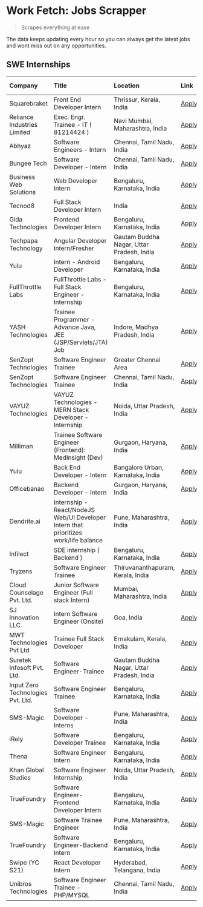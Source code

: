 # Work Fetch: Jobs Scrapper
> Scrapes everything at ease

The data keeps updating every hour so you can always get the latest jobs and wont miss out on any opportunities.

## SWE Internships
<!--START_SECTION:workfetch-->
| Company                           | Title                                                                                | Location                                  | Link                                                                                                                                                                                                                                                                                                | Date Posted   |
|:----------------------------------|:-------------------------------------------------------------------------------------|:------------------------------------------|:----------------------------------------------------------------------------------------------------------------------------------------------------------------------------------------------------------------------------------------------------------------------------------------------------|:--------------|
| Squarebraket                      | Front End Developer Intern                                                           | Thrissur, Kerala, India                   | [Apply](https://in.linkedin.com/jobs/view/front-end-developer-intern-at-squarebraket-3838541191?position=20&pageNum=0&refId=Mv0D%2Bd67O4BfxyMWd9llLw%3D%3D&trackingId=rmWo9d2xOzj5XcFGhdeIVg%3D%3D&trk=public_jobs_jserp-result_search-card)                                                        | 2024-02-29    |
| Reliance Industries Limited       | Exec. Engr. Trainee - IT ( 81214424 )                                                | Navi Mumbai, Maharashtra, India           | [Apply](https://in.linkedin.com/jobs/view/exec-engr-trainee-it-81214424-at-reliance-industries-limited-3842850941?position=53&pageNum=0&refId=Mv0D%2Bd67O4BfxyMWd9llLw%3D%3D&trackingId=HktK7Adoo7MNDNMHXmdgJw%3D%3D&trk=public_jobs_jserp-result_search-card)                                      | 2024-02-29    |
| Abhyaz                            | Software Engineers - Intern                                                          | Chennai, Tamil Nadu, India                | [Apply](https://in.linkedin.com/jobs/view/software-engineers-intern-at-abhyaz-3842331306?position=26&pageNum=0&refId=Mv0D%2Bd67O4BfxyMWd9llLw%3D%3D&trackingId=x8zfkVMCuLP5Bw5jnWI19w%3D%3D&trk=public_jobs_jserp-result_search-card)                                                               | 2024-02-28    |
| Bungee Tech                       | Software Developer - Intern                                                          | Chennai, Tamil Nadu, India                | [Apply](https://in.linkedin.com/jobs/view/software-developer-intern-at-bungee-tech-3842220746?position=40&pageNum=0&refId=Mv0D%2Bd67O4BfxyMWd9llLw%3D%3D&trackingId=nyzqbzGxl5Dg6%2BKCyt3eXw%3D%3D&trk=public_jobs_jserp-result_search-card)                                                        | 2024-02-28    |
| Business Web Solutions            | Web Developer Intern                                                                 | Bengaluru, Karnataka, India               | [Apply](https://in.linkedin.com/jobs/view/web-developer-intern-at-business-web-solutions-3839906144?position=19&pageNum=0&refId=Mv0D%2Bd67O4BfxyMWd9llLw%3D%3D&trackingId=Eutu1ny2xw%2FM6K6TRxa05A%3D%3D&trk=public_jobs_jserp-result_search-card)                                                  | 2024-02-26    |
| Tecnod8                           | Full Stack Developer Intern                                                          | India                                     | [Apply](https://in.linkedin.com/jobs/view/full-stack-developer-intern-at-tecnod8-3834283868?position=51&pageNum=0&refId=Mv0D%2Bd67O4BfxyMWd9llLw%3D%3D&trackingId=dNKS76SrYZ9q32NdW5XEgQ%3D%3D&trk=public_jobs_jserp-result_search-card)                                                            | 2024-02-25    |
| Gida Technologies                 | Frontend Developer Intern                                                            | Bengaluru, Karnataka, India               | [Apply](https://in.linkedin.com/jobs/view/frontend-developer-intern-at-gida-technologies-3836040945?position=17&pageNum=0&refId=Mv0D%2Bd67O4BfxyMWd9llLw%3D%3D&trackingId=1vFa%2BbqO2H7hd4hJrO8OTw%3D%3D&trk=public_jobs_jserp-result_search-card)                                                  | 2024-02-21    |
| Techpapa Technology               | Angular Developer Intern/Fresher                                                     | Gautam Buddha Nagar, Uttar Pradesh, India | [Apply](https://in.linkedin.com/jobs/view/angular-developer-intern-fresher-at-techpapa-technology-3834305862?position=57&pageNum=0&refId=Mv0D%2Bd67O4BfxyMWd9llLw%3D%3D&trackingId=%2Bo352vjXe2MOQ0rF8iFhtA%3D%3D&trk=public_jobs_jserp-result_search-card)                                         | 2024-02-20    |
| Yulu                              | Intern - Android Developer                                                           | Bengaluru, Karnataka, India               | [Apply](https://in.linkedin.com/jobs/view/intern-android-developer-at-yulu-3834459982?position=58&pageNum=0&refId=Mv0D%2Bd67O4BfxyMWd9llLw%3D%3D&trackingId=PEDuthjNoSENEtt3BN3y%2BQ%3D%3D&trk=public_jobs_jserp-result_search-card)                                                                | 2024-02-19    |
| FullThrottle Labs                 | FullThrottle Labs - Full Stack Engineer - Internship                                 | Bengaluru, Karnataka, India               | [Apply](https://in.linkedin.com/jobs/view/fullthrottle-labs-full-stack-engineer-internship-at-fullthrottle-labs-3829636016?position=55&pageNum=0&refId=Mv0D%2Bd67O4BfxyMWd9llLw%3D%3D&trackingId=7%2BzfjfK%2Bek9kjRzrNDNr%2Fw%3D%3D&trk=public_jobs_jserp-result_search-card)                       | 2024-02-17    |
| YASH Technologies                 | Trainee Programmer - Advance Java, JEE (JSP/Servlets/JTA) Job                        | Indore, Madhya Pradesh, India             | [Apply](https://in.linkedin.com/jobs/view/trainee-programmer-advance-java-jee-jsp-servlets-jta-job-at-yash-technologies-3811759183?position=14&pageNum=0&refId=Mv0D%2Bd67O4BfxyMWd9llLw%3D%3D&trackingId=Uan392tRQicr%2BIDjibg8%2BA%3D%3D&trk=public_jobs_jserp-result_search-card)                 | 2024-02-13    |
| SenZopt Technologies              | Software Engineer Trainee                                                            | Greater Chennai Area                      | [Apply](https://in.linkedin.com/jobs/view/software-engineer-trainee-at-senzopt-technologies-3827688781?position=35&pageNum=0&refId=Mv0D%2Bd67O4BfxyMWd9llLw%3D%3D&trackingId=42ELb304IkCEhhs%2BAKbchQ%3D%3D&trk=public_jobs_jserp-result_search-card)                                               | 2024-02-12    |
| SenZopt Technologies              | Software Engineer Trainee                                                            | Chennai, Tamil Nadu, India                | [Apply](https://in.linkedin.com/jobs/view/software-engineer-trainee-at-senzopt-technologies-3827686880?position=49&pageNum=0&refId=Mv0D%2Bd67O4BfxyMWd9llLw%3D%3D&trackingId=sdtiSmIraBWV9mBL2fIBoQ%3D%3D&trk=public_jobs_jserp-result_search-card)                                                 | 2024-02-12    |
| VAYUZ Technologies                | VAYUZ Technologies - MERN Stack Developer - Internship                               | Noida, Uttar Pradesh, India               | [Apply](https://in.linkedin.com/jobs/view/vayuz-technologies-mern-stack-developer-internship-at-vayuz-technologies-3822619356?position=56&pageNum=0&refId=Mv0D%2Bd67O4BfxyMWd9llLw%3D%3D&trackingId=xl4IC3cFOw7u8nkxYYdRrg%3D%3D&trk=public_jobs_jserp-result_search-card)                          | 2024-02-10    |
| Milliman                          | Trainee Software Engineer (Frontend): MedInsight (Dev)                               | Gurgaon, Haryana, India                   | [Apply](https://in.linkedin.com/jobs/view/trainee-software-engineer-frontend-medinsight-dev-at-milliman-3792874280?position=4&pageNum=0&refId=Mv0D%2Bd67O4BfxyMWd9llLw%3D%3D&trackingId=lKTwLV6wlp%2FJdGcxMxFJ%2Fg%3D%3D&trk=public_jobs_jserp-result_search-card)                                  | 2024-02-09    |
| Yulu                              | Back End Developer - Intern                                                          | Bangalore Urban, Karnataka, India         | [Apply](https://in.linkedin.com/jobs/view/back-end-developer-intern-at-yulu-3821682220?position=8&pageNum=0&refId=Mv0D%2Bd67O4BfxyMWd9llLw%3D%3D&trackingId=W49SiON0w8sWSHrq%2BbLiqA%3D%3D&trk=public_jobs_jserp-result_search-card)                                                                | 2024-02-04    |
| Officebanao                       | Backend Developer - Intern                                                           | Gurgaon, Haryana, India                   | [Apply](https://in.linkedin.com/jobs/view/backend-developer-intern-at-officebanao-3814263731?position=23&pageNum=0&refId=Mv0D%2Bd67O4BfxyMWd9llLw%3D%3D&trackingId=t04saZKUWXiif7ruE39uYA%3D%3D&trk=public_jobs_jserp-result_search-card)                                                           | 2024-01-31    |
| Dendrite.ai                       | Internship - React/NodeJS Web/UI Developer Intern that prioritizes work/life balance | Pune, Maharashtra, India                  | [Apply](https://in.linkedin.com/jobs/view/internship-react-nodejs-web-ui-developer-intern-that-prioritizes-work-life-balance-at-dendrite-ai-3818948068?position=32&pageNum=0&refId=Mv0D%2Bd67O4BfxyMWd9llLw%3D%3D&trackingId=JU25pleJpyuVSLPKJNYcZQ%3D%3D&trk=public_jobs_jserp-result_search-card) | 2024-01-31    |
| Infilect                          | SDE internship ( Backend )                                                           | Bengaluru, Karnataka, India               | [Apply](https://in.linkedin.com/jobs/view/sde-internship-backend-at-infilect-3815120558?position=24&pageNum=0&refId=Mv0D%2Bd67O4BfxyMWd9llLw%3D%3D&trackingId=%2Bpj4SFrc9fmcMNZhO55SSQ%3D%3D&trk=public_jobs_jserp-result_search-card)                                                              | 2024-01-25    |
| Tryzens                           | Software Engineer Trainee                                                            | Thiruvananthapuram, Kerala, India         | [Apply](https://in.linkedin.com/jobs/view/software-engineer-trainee-at-tryzens-3809363491?position=39&pageNum=0&refId=Mv0D%2Bd67O4BfxyMWd9llLw%3D%3D&trackingId=cENyEwUysCL9KdUnPNu%2FTg%3D%3D&trk=public_jobs_jserp-result_search-card)                                                            | 2024-01-18    |
| Cloud Counselage Pvt. Ltd.        | Junior Software Engineer (Full stack Intern)                                         | Mumbai, Maharashtra, India                | [Apply](https://in.linkedin.com/jobs/view/junior-software-engineer-full-stack-intern-at-cloud-counselage-pvt-ltd-3803132814?position=25&pageNum=0&refId=Mv0D%2Bd67O4BfxyMWd9llLw%3D%3D&trackingId=cWSkMQI%2FSiPY7Giubu6c1g%3D%3D&trk=public_jobs_jserp-result_search-card)                          | 2024-01-11    |
| SJ Innovation LLC                 | Intern Software Engineer (Onsite)                                                    | Goa, India                                | [Apply](https://in.linkedin.com/jobs/view/intern-software-engineer-onsite-at-sj-innovation-llc-3799959011?position=43&pageNum=0&refId=Mv0D%2Bd67O4BfxyMWd9llLw%3D%3D&trackingId=gAp8NYP1agxztV8bSrgvBw%3D%3D&trk=public_jobs_jserp-result_search-card)                                              | 2024-01-11    |
| MWT Technologies Pvt Ltd          | Trainee Full Stack Developer                                                         | Ernakulam, Kerala, India                  | [Apply](https://in.linkedin.com/jobs/view/trainee-full-stack-developer-at-mwt-technologies-pvt-ltd-3800921715?position=5&pageNum=0&refId=Mv0D%2Bd67O4BfxyMWd9llLw%3D%3D&trackingId=jTipcaSLIld%2FE5vjcSrW9g%3D%3D&trk=public_jobs_jserp-result_search-card)                                         | 2024-01-09    |
| Suretek Infosoft Pvt. Ltd.        | Software Engineer-Trainee                                                            | Gautam Buddha Nagar, Uttar Pradesh, India | [Apply](https://in.linkedin.com/jobs/view/software-engineer-trainee-at-suretek-infosoft-pvt-ltd-3800934643?position=16&pageNum=0&refId=Mv0D%2Bd67O4BfxyMWd9llLw%3D%3D&trackingId=kFCLGUgE4KxYCmkQJMQZsQ%3D%3D&trk=public_jobs_jserp-result_search-card)                                             | 2024-01-09    |
| Input Zero Technologies Pvt. Ltd. | Software Engineer Trainee                                                            | Bengaluru, Karnataka, India               | [Apply](https://in.linkedin.com/jobs/view/software-engineer-trainee-at-input-zero-technologies-pvt-ltd-3800927643?position=34&pageNum=0&refId=Mv0D%2Bd67O4BfxyMWd9llLw%3D%3D&trackingId=qIloBbPK68L2DXYSD7I3LA%3D%3D&trk=public_jobs_jserp-result_search-card)                                      | 2024-01-09    |
| SMS-Magic                         | Software Developer -Interns                                                          | Pune, Maharashtra, India                  | [Apply](https://in.linkedin.com/jobs/view/software-developer-interns-at-sms-magic-3799485343?position=36&pageNum=0&refId=Mv0D%2Bd67O4BfxyMWd9llLw%3D%3D&trackingId=bVAZJgcJwQlB6HxMA3XwHw%3D%3D&trk=public_jobs_jserp-result_search-card)                                                           | 2024-01-05    |
| iRely                             | Software Developer Trainee                                                           | Bengaluru, Karnataka, India               | [Apply](https://in.linkedin.com/jobs/view/software-developer-trainee-at-irely-3801577534?position=10&pageNum=0&refId=Mv0D%2Bd67O4BfxyMWd9llLw%3D%3D&trackingId=Az7CPJdmbAmjEPF61Rzwxg%3D%3D&trk=public_jobs_jserp-result_search-card)                                                               | 2023-12-22    |
| Thena                             | Software Engineer Intern                                                             | Bengaluru, Karnataka, India               | [Apply](https://in.linkedin.com/jobs/view/software-engineer-intern-at-thena-3778731751?position=12&pageNum=0&refId=Mv0D%2Bd67O4BfxyMWd9llLw%3D%3D&trackingId=1CuRsgSmtpdCqwJO3XnJDQ%3D%3D&trk=public_jobs_jserp-result_search-card)                                                                 | 2023-12-05    |
| Khan Global Studies               | Software Engineer Internship                                                         | Noida, Uttar Pradesh, India               | [Apply](https://in.linkedin.com/jobs/view/software-engineer-internship-at-khan-global-studies-3766942197?position=52&pageNum=0&refId=Mv0D%2Bd67O4BfxyMWd9llLw%3D%3D&trackingId=s40s5AVbTZiRtY62skLfwA%3D%3D&trk=public_jobs_jserp-result_search-card)                                               | 2023-11-27    |
| TrueFoundry                       | Software Engineer- Frontend Developer Intern                                         | Bengaluru, Karnataka, India               | [Apply](https://in.linkedin.com/jobs/view/software-engineer-frontend-developer-intern-at-truefoundry-3790095058?position=11&pageNum=0&refId=Mv0D%2Bd67O4BfxyMWd9llLw%3D%3D&trackingId=%2FGyJVdk8Wco5yGWpI%2F0VJQ%3D%3D&trk=public_jobs_jserp-result_search-card)                                    | 2023-11-24    |
| SMS-Magic                         | Software Trainee Engineer                                                            | Pune, Maharashtra, India                  | [Apply](https://in.linkedin.com/jobs/view/software-trainee-engineer-at-sms-magic-3761409781?position=27&pageNum=0&refId=Mv0D%2Bd67O4BfxyMWd9llLw%3D%3D&trackingId=0Zm6Wb4KlwTOtQQlezlG3A%3D%3D&trk=public_jobs_jserp-result_search-card)                                                            | 2023-11-16    |
| TrueFoundry                       | Software Engineer-Backend Intern                                                     | Bengaluru, Karnataka, India               | [Apply](https://in.linkedin.com/jobs/view/software-engineer-backend-intern-at-truefoundry-3779508170?position=31&pageNum=0&refId=Mv0D%2Bd67O4BfxyMWd9llLw%3D%3D&trackingId=FYDiKd0Pj7V4A%2BFvdEk73Q%3D%3D&trk=public_jobs_jserp-result_search-card)                                                 | 2023-11-10    |
| Swipe (YC S21)                    | React Developer Intern                                                               | Hyderabad, Telangana, India               | [Apply](https://in.linkedin.com/jobs/view/react-developer-intern-at-swipe-yc-s21-3737600089?position=13&pageNum=0&refId=Mv0D%2Bd67O4BfxyMWd9llLw%3D%3D&trackingId=ZVtAm3uFMB4tB55zgNGyug%3D%3D&trk=public_jobs_jserp-result_search-card)                                                            | 2023-10-13    |
| Unibros Technologies              | Software Engineer Trainee - PHP/MYSQL                                                | Chennai, Tamil Nadu, India                | [Apply](https://in.linkedin.com/jobs/view/software-engineer-trainee-php-mysql-at-unibros-technologies-3656599241?position=38&pageNum=0&refId=Mv0D%2Bd67O4BfxyMWd9llLw%3D%3D&trackingId=jw48C4CFu8NyWPeO376Gww%3D%3D&trk=public_jobs_jserp-result_search-card)                                       | 2023-06-12    |
<!--END_SECTION:workfetch-->
